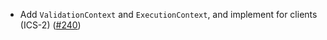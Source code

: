 - Add `ValidationContext` and `ExecutionContext`, and implement for clients (ICS-2)
  ([#240](https://github.com/cosmos/ibc-rs/issues/240))
